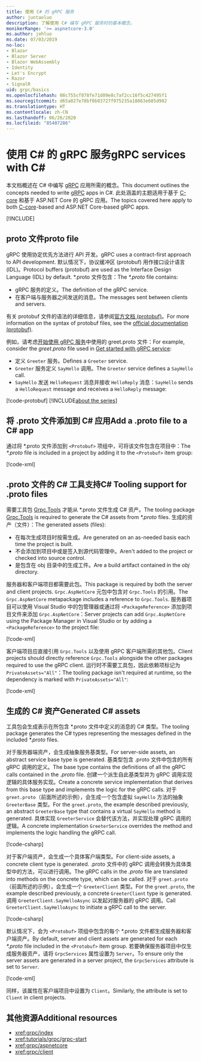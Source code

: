 ```yaml
---
title: 使用 C# 的 gRPC 服务
author: juntaoluo
description: 了解使用 C# 编写 gRPC 服务时的基本概念。
monikerRange: '>= aspnetcore-3.0'
ms.author: johluo
ms.date: 07/03/2019
no-loc:
- Blazor
- Blazor Server
- Blazor WebAssembly
- Identity
- Let's Encrypt
- Razor
- SignalR
uid: grpc/basics
ms.openlocfilehash: 08c755cf078fe71d09e8c7af2cc16f5c427495f1
ms.sourcegitcommit: d65a027e78bf0b83727f975235a18863e685d902
ms.translationtype: HT
ms.contentlocale: zh-CN
ms.lasthandoff: 06/26/2020
ms.locfileid: "85407286"
---
```

# <a name="grpc-services-with-c"></a><span data-ttu-id="7c5d7-103">使用 C\# 的 gRPC 服务</span><span class="sxs-lookup"><span data-stu-id="7c5d7-103">gRPC services with C\#</span></span>

<span data-ttu-id="7c5d7-104">本文档概述在 C# 中编写 [gRPC](https://grpc.io/docs/guides/) 应用所需的概念。</span><span class="sxs-lookup"><span data-stu-id="7c5d7-104">This document outlines the concepts needed to write [gRPC](https://grpc.io/docs/guides/) apps in C#.</span></span> <span data-ttu-id="7c5d7-105">此处涵盖的主题适用于基于 [C-core](https://grpc.io/blog/grpc-stacks) 和基于 ASP.NET Core 的 gRPC 应用。</span><span class="sxs-lookup"><span data-stu-id="7c5d7-105">The topics covered here apply to both [C-core](https://grpc.io/blog/grpc-stacks)-based and ASP.NET Core-based gRPC apps.</span></span>

[!INCLUDE[](~/includes/gRPCazure.md)]

## <a name="proto-file"></a><span data-ttu-id="7c5d7-106">proto 文件</span><span class="sxs-lookup"><span data-stu-id="7c5d7-106">proto file</span></span>

<span data-ttu-id="7c5d7-107">gRPC 使用协定优先方法进行 API 开发。</span><span class="sxs-lookup"><span data-stu-id="7c5d7-107">gRPC uses a contract-first approach to API development.</span></span> <span data-ttu-id="7c5d7-108">默认情况下，协议缓冲区 (protobuf) 用作接口设计语言 (IDL)。</span><span class="sxs-lookup"><span data-stu-id="7c5d7-108">Protocol buffers (protobuf) are used as the Interface Design Language (IDL) by default.</span></span> <span data-ttu-id="7c5d7-109">\*.proto 文件包含：</span><span class="sxs-lookup"><span data-stu-id="7c5d7-109">The *\*.proto* file contains:</span></span>

* <span data-ttu-id="7c5d7-110">gRPC 服务的定义。</span><span class="sxs-lookup"><span data-stu-id="7c5d7-110">The definition of the gRPC service.</span></span>
* <span data-ttu-id="7c5d7-111">在客户端与服务器之间发送的消息。</span><span class="sxs-lookup"><span data-stu-id="7c5d7-111">The messages sent between clients and servers.</span></span>

<span data-ttu-id="7c5d7-112">有关 protobuf 文件的语法的详细信息，请参阅[官方文档 (protobuf)](https://developers.google.com/protocol-buffers/docs/proto3)。</span><span class="sxs-lookup"><span data-stu-id="7c5d7-112">For more information on the syntax of protobuf files, see the [official documentation (protobuf)](https://developers.google.com/protocol-buffers/docs/proto3).</span></span>

<span data-ttu-id="7c5d7-113">例如，请考虑[开始使用 gRPC 服务](xref:tutorials/grpc/grpc-start)中使用的 greet.proto 文件：</span><span class="sxs-lookup"><span data-stu-id="7c5d7-113">For example, consider the *greet.proto* file used in [Get started with gRPC service](xref:tutorials/grpc/grpc-start):</span></span>

* <span data-ttu-id="7c5d7-114">定义 `Greeter` 服务。</span><span class="sxs-lookup"><span data-stu-id="7c5d7-114">Defines a `Greeter` service.</span></span>
* <span data-ttu-id="7c5d7-115">`Greeter` 服务定义 `SayHello` 调用。</span><span class="sxs-lookup"><span data-stu-id="7c5d7-115">The `Greeter` service defines a `SayHello` call.</span></span>
* <span data-ttu-id="7c5d7-116">`SayHello` 发送 `HelloRequest` 消息并接收 `HelloReply` 消息：</span><span class="sxs-lookup"><span data-stu-id="7c5d7-116">`SayHello` sends a `HelloRequest` message and receives a `HelloReply` message:</span></span>

[!code-protobuf[](~/tutorials/grpc/grpc-start/sample/GrpcGreeter/Protos/greet.proto)]
[!INCLUDE[about the series](~/includes/code-comments-loc.md)]

## <a name="add-a-proto-file-to-a-c-app"></a><span data-ttu-id="7c5d7-117">将 .proto 文件添加到 C\# 应用</span><span class="sxs-lookup"><span data-stu-id="7c5d7-117">Add a .proto file to a C\# app</span></span>

<span data-ttu-id="7c5d7-118">通过将 \*.proto 文件添加到 `<Protobuf>` 项组中，可将该文件包含在项目中：</span><span class="sxs-lookup"><span data-stu-id="7c5d7-118">The *\*.proto* file is included in a project by adding it to the `<Protobuf>` item group:</span></span>

[!code-xml[](~/tutorials/grpc/grpc-start/sample/GrpcGreeter/GrpcGreeter.csproj?highlight=2&range=7-9)]

## <a name="c-tooling-support-for-proto-files"></a><span data-ttu-id="7c5d7-119">.proto 文件的 C# 工具支持</span><span class="sxs-lookup"><span data-stu-id="7c5d7-119">C# Tooling support for .proto files</span></span>

<span data-ttu-id="7c5d7-120">需要工具包 [Grpc.Tools](https://www.nuget.org/packages/Grpc.Tools/) 才能从 \*.proto 文件生成 C# 资产。</span><span class="sxs-lookup"><span data-stu-id="7c5d7-120">The tooling package [Grpc.Tools](https://www.nuget.org/packages/Grpc.Tools/) is required to generate the C# assets from *\*.proto* files.</span></span> <span data-ttu-id="7c5d7-121">生成的资产（文件）：</span><span class="sxs-lookup"><span data-stu-id="7c5d7-121">The generated assets (files):</span></span>

* <span data-ttu-id="7c5d7-122">在每次生成项目时按需生成。</span><span class="sxs-lookup"><span data-stu-id="7c5d7-122">Are generated on an as-needed basis each time the project is built.</span></span>
* <span data-ttu-id="7c5d7-123">不会添加到项目中或是签入到源代码管理中。</span><span class="sxs-lookup"><span data-stu-id="7c5d7-123">Aren't added to the project or checked into source control.</span></span>
* <span data-ttu-id="7c5d7-124">是包含在 obj 目录中的生成工件。</span><span class="sxs-lookup"><span data-stu-id="7c5d7-124">Are a build artifact contained in the *obj* directory.</span></span>

<span data-ttu-id="7c5d7-125">服务器和客户端项目都需要此包。</span><span class="sxs-lookup"><span data-stu-id="7c5d7-125">This package is required by both the server and client projects.</span></span> <span data-ttu-id="7c5d7-126">`Grpc.AspNetCore` 元包中包含对 `Grpc.Tools` 的引用。</span><span class="sxs-lookup"><span data-stu-id="7c5d7-126">The `Grpc.AspNetCore` metapackage includes a reference to `Grpc.Tools`.</span></span> <span data-ttu-id="7c5d7-127">服务器项目可以使用 Visual Studio 中的包管理器或通过将 `<PackageReference>` 添加到项目文件来添加 `Grpc.AspNetCore`：</span><span class="sxs-lookup"><span data-stu-id="7c5d7-127">Server projects can add `Grpc.AspNetCore` using the Package Manager in Visual Studio or by adding a `<PackageReference>` to the project file:</span></span>

[!code-xml[](~/tutorials/grpc/grpc-start/sample/GrpcGreeter/GrpcGreeter.csproj?highlight=1&range=12)]

<span data-ttu-id="7c5d7-128">客户端项目应直接引用 `Grpc.Tools` 以及使用 gRPC 客户端所需的其他包。</span><span class="sxs-lookup"><span data-stu-id="7c5d7-128">Client projects should directly reference `Grpc.Tools` alongside the other packages required to use the gRPC client.</span></span> <span data-ttu-id="7c5d7-129">运行时不需要工具包，因此依赖项标记为 `PrivateAssets="All"`：</span><span class="sxs-lookup"><span data-stu-id="7c5d7-129">The tooling package isn't required at runtime, so the dependency is marked with `PrivateAssets="All"`:</span></span>

[!code-xml[](~/tutorials/grpc/grpc-start/sample/GrpcGreeterClient/GrpcGreeterClient.csproj?highlight=3&range=9-11)]

## <a name="generated-c-assets"></a><span data-ttu-id="7c5d7-130">生成的 C# 资产</span><span class="sxs-lookup"><span data-stu-id="7c5d7-130">Generated C# assets</span></span>

<span data-ttu-id="7c5d7-131">工具包会生成表示在所包含 \*.proto 文件中定义的消息的 C# 类型。</span><span class="sxs-lookup"><span data-stu-id="7c5d7-131">The tooling package generates the C# types representing the messages defined in the included *\*.proto* files.</span></span>

<span data-ttu-id="7c5d7-132">对于服务器端资产，会生成抽象服务基类型。</span><span class="sxs-lookup"><span data-stu-id="7c5d7-132">For server-side assets, an abstract service base type is generated.</span></span> <span data-ttu-id="7c5d7-133">基类型包含 .proto 文件中包含的所有 gRPC 调用的定义。</span><span class="sxs-lookup"><span data-stu-id="7c5d7-133">The base type contains the definitions of all the gRPC calls contained in the *.proto* file.</span></span> <span data-ttu-id="7c5d7-134">创建一个派生自此基类型并为 gRPC 调用实现逻辑的具体服务实现。</span><span class="sxs-lookup"><span data-stu-id="7c5d7-134">Create a concrete service implementation that derives from this base type and implements the logic for the gRPC calls.</span></span> <span data-ttu-id="7c5d7-135">对于 `greet.proto`（前面所述的示例），会生成一个包含虚拟 `SayHello` 方法的抽象 `GreeterBase` 类型。</span><span class="sxs-lookup"><span data-stu-id="7c5d7-135">For the `greet.proto`, the example described previously, an abstract `GreeterBase` type that contains a virtual `SayHello` method is generated.</span></span> <span data-ttu-id="7c5d7-136">具体实现 `GreeterService` 会替代该方法，并实现处理 gRPC 调用的逻辑。</span><span class="sxs-lookup"><span data-stu-id="7c5d7-136">A concrete implementation `GreeterService` overrides the method and implements the logic handling the gRPC call.</span></span>

[!code-csharp[](~/tutorials/grpc/grpc-start/sample/GrpcGreeter/Services/GreeterService.cs?name=snippet)]

<span data-ttu-id="7c5d7-137">对于客户端资产，会生成一个具体客户端类型。</span><span class="sxs-lookup"><span data-stu-id="7c5d7-137">For client-side assets, a concrete client type is generated.</span></span> <span data-ttu-id="7c5d7-138">.proto 文件中的 gRPC 调用会转换为具体类型中的方法，可以进行调用。</span><span class="sxs-lookup"><span data-stu-id="7c5d7-138">The gRPC calls in the *.proto* file are translated into methods on the concrete type, which can be called.</span></span> <span data-ttu-id="7c5d7-139">对于 `greet.proto`（前面所述的示例），会生成一个 `GreeterClient` 类型。</span><span class="sxs-lookup"><span data-stu-id="7c5d7-139">For the `greet.proto`, the example described previously, a concrete `GreeterClient` type is generated.</span></span> <span data-ttu-id="7c5d7-140">调用 `GreeterClient.SayHelloAsync` 以发起对服务器的 gRPC 调用。</span><span class="sxs-lookup"><span data-stu-id="7c5d7-140">Call `GreeterClient.SayHelloAsync` to initiate a gRPC call to the server.</span></span>

[!code-csharp[](~/tutorials/grpc/grpc-start/sample/GrpcGreeterClient/Program.cs?name=snippet)]

<span data-ttu-id="7c5d7-141">默认情况下，会为 `<Protobuf>` 项组中包含的每个 \*.proto 文件都生成服务器和客户端资产。</span><span class="sxs-lookup"><span data-stu-id="7c5d7-141">By default, server and client assets are generated for each *\*.proto* file included in the `<Protobuf>` item group.</span></span> <span data-ttu-id="7c5d7-142">若要确保服务器项目中仅生成服务器资产，请将 `GrpcServices` 属性设置为 `Server`。</span><span class="sxs-lookup"><span data-stu-id="7c5d7-142">To ensure only the server assets are generated in a server project, the `GrpcServices` attribute is set to `Server`.</span></span>

[!code-xml[](~/tutorials/grpc/grpc-start/sample/GrpcGreeter/GrpcGreeter.csproj?highlight=2&range=7-9)]

<span data-ttu-id="7c5d7-143">同样，该属性在客户端项目中设置为 `Client`。</span><span class="sxs-lookup"><span data-stu-id="7c5d7-143">Similarly, the attribute is set to `Client` in client projects.</span></span>

## <a name="additional-resources"></a><span data-ttu-id="7c5d7-144">其他资源</span><span class="sxs-lookup"><span data-stu-id="7c5d7-144">Additional resources</span></span>

* <xref:grpc/index>
* <xref:tutorials/grpc/grpc-start>
* <xref:grpc/aspnetcore>
* <xref:grpc/client>

